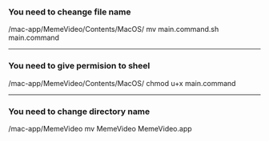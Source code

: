 ### You need to cheange file name
/mac-app/MemeVideo/Contents/MacOS/
mv main.command.sh main.command
***
### You need to give permision to sheel
/mac-app/MemeVideo/Contents/MacOS/
chmod u+x main.command
***
### You need to change directory name
/mac-app/MemeVideo
mv MemeVideo MemeVideo.app
